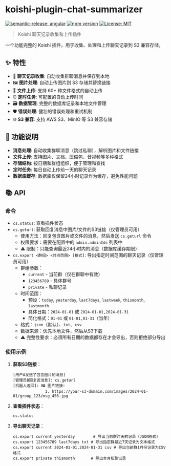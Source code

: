 # koishi-plugin-chat-summarizer

[![semantic-release: angular](https://img.shields.io/badge/semantic--release-angular-e10079?logo=semantic-release)](https://github.com/semantic-release/semantic-release)
[![npm version](https://badge.fury.io/js/koishi-plugin-chat-summarizer.svg)](https://badge.fury.io/js/koishi-plugin-chat-summarizer)
[![License: MIT](https://img.shields.io/badge/License-MIT-yellow.svg)](https://opensource.org/licenses/MIT)

> Koishi 聊天记录收集和上传插件

一个功能完整的 Koishi 插件，用于收集、处理和上传聊天记录到 S3 兼容存储。

## ✨ 特性

- 📝 **聊天记录收集**: 自动收集群聊消息并保存到本地
- 🖼️ **图片处理**: 自动上传图片到 S3 存储并替换链接
- 📎 **文件上传**: 支持 60+ 种文件格式的自动上传
- ⏰ **定时任务**: 可配置的自动上传时间
- 🗃️ **数据管理**: 完整的数据库记录和本地文件管理
- 🛡️ **错误处理**: 健壮的错误处理和重试机制
- 🌐 **S3 兼容**: 支持 AWS S3、MinIO 等 S3 兼容存储

## 🚀 功能说明

- **消息处理**: 自动收集群聊消息（跳过私聊），解析图片和文件链接
- **文件上传**: 支持图片、文档、压缩包、音视频等多种格式
- **存储结构**: 按日期和群组组织，便于管理和查找
- **定时任务**: 每日自动上传前一天的聊天记录
- **数据库缓存**: 数据库仅保留24小时记录作为缓存，避免性能问题

## 📚 API

### 命令

- `cs.status`: 查看插件状态
- `cs.geturl`: 获取回复消息中图片/文件的S3链接（仅管理员可用）
  - 使用方法：回复包含图片或文件的消息，然后发送 `cs.geturl` 命令
  - 权限要求：需要在配置中的 `admin.adminIds` 列表中
  - ⚠️ 限制：只能查询最近24小时内的消息（数据库缓存期限）
- `cs.export <群组> <时间范围> [格式]`: 导出指定时间范围的聊天记录（仅管理员可用）
  - 群组参数：
    - `current` - 当前群（仅在群聊中有效）
    - `123456789` - 具体群号
    - `private` - 私聊记录
  - 时间范围：
    - 预设：`today`, `yesterday`, `last7days`, `lastweek`, `thismonth`, `lastmonth`
    - 具体日期：`2024-01-01` 或 `2024-01-01,2024-01-31`
    - 简化格式：`01-01` 或 `01-01,01-31`（当年）
  - 格式：`json`（默认）、`txt`、`csv`
  - 数据来源：优先本地文件，然后从S3下载
  - ⚠️ 完整性要求：必须所有日期的数据都存在才会导出，否则拒绝部分导出

### 使用示例

1. **获取S3链接**：
   ```
   [用户A发送了包含图片的消息]
   [管理员B回复该消息]: cs.geturl
   [机器人返回]: 🖼️ 图片链接:
                 1. https://your-s3-domain.com/images/2024-01-01/group_123/msg_456.jpg
   ```

2. **查看插件状态**：
   ```
   cs.status
   ```

3. **导出聊天记录**：
   ```
   cs.export current yesterday        # 导出当前群昨天的记录（JSON格式）
   cs.export 123456789 last7days txt # 导出指定群最近7天记录为文本格式
   cs.export current 2024-01-01,2024-01-31 csv # 导出当前群1月份记录为CSV格式
   cs.export private thismonth       # 导出本月私聊记录
   ```

